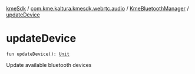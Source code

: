 [kmeSdk](../../index.md) / [com.kme.kaltura.kmesdk.webrtc.audio](../index.md) / [KmeBluetoothManager](index.md) / [updateDevice](./update-device.md)

# updateDevice

`fun updateDevice(): `[`Unit`](https://kotlinlang.org/api/latest/jvm/stdlib/kotlin/-unit/index.html)

Update available bluetooth devices

